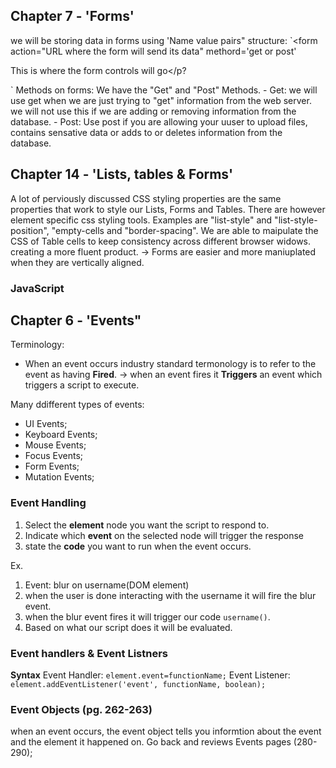 ## Chapter 7 - 'Forms'
we will be storing data in forms using 'Name value pairs"
structure: 
`<form action="URL where the form will send its data" methord='get or post'
    <p> This is where the form controls will go</p?
</form>`
Methods on forms: We have the "Get" and "Post" Methods.
- Get: we will use get when we are just trying to "get" information from the web server. we will not use this if we are adding or removing information from the database.
- Post: Use post if you are allowing your uuser to upload files, contains sensative data or adds to or deletes information from the database.

## Chapter 14 - 'Lists, tables & Forms' 
A lot of perviously discussed CSS styling properties are the same properties that work to style our Lists, Forms and Tables. There are however element specific css styling tools. Examples are "list-style" and "list-style-position", "empty-cells and "border-spacing".
We are able to maipulate the CSS of Table cells to keep consistency across different browser widows. creating a more fluent product. 
-> Forms are easier and more maniuplated when they are vertically aligned. 

### **JavaScript**

## Chapter 6 - 'Events" 
Terminology: 
- When an event occurs industry standard termonology is to refer to the event as having **Fired**. 
-> when an event fires it **Triggers** an event which triggers a script to execute. 

Many ddifferent types of events: 
- UI Events;
- Keyboard Events;
- Mouse Events;
- Focus Events;
- Form Events;
- Mutation Events;

### Event Handling
1. Select the **element** node you want the script to respond to.
2. Indicate which **event** on the selected node will trigger the response
3. state the **code** you want to run when the event occurs.

Ex. 
1. Event: blur on username(DOM element)
2. when the user is done interacting with the username it will fire the blur event.
3. when the blur event fires it will trigger our code `username()`.
4. Based on what our script does it will be evaluated. 

### Event handlers & Event Listners
**Syntax**
Event Handler: `element.event=functionName;`
Event Listener: `element.addEventListener('event', functionName, boolean);`

### Event Objects (pg. 262-263)
when an event occurs, the event object tells you informtion about the event and the element it happened on. 
Go back and reviews Events pages (280-290); 